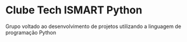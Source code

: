 # Clube Tech ISMART Python
Grupo voltado ao desenvolvimento de projetos utilizando a linguagem de programação Python
